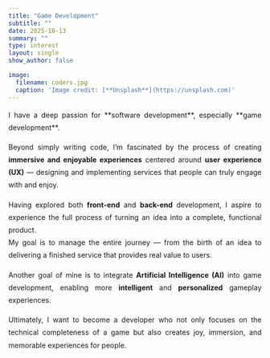```yaml
---
title: "Game Development"
subtitle: ""
date: 2025-10-13
summary: ""
type: interest
layout: single
show_author: false

image:
  filename: coders.jpg
  caption: 'Image credit: [**Unsplash**](https://unsplash.com)'
---
```


<div style="text-align: justify; text-justify: inter-word; line-height: 1.8; word-break: keep-all; hyphens: auto;">
I have a deep passion for **software development**, especially **game development**.

Beyond simply writing code, I’m fascinated by the process of creating **immersive and enjoyable experiences** centered around **user experience (UX)** — designing and implementing services that people can truly engage with and enjoy.

Having explored both **front-end** and **back-end** development, I aspire to experience the full process of turning an idea into a complete, functional product.  
My goal is to manage the entire journey — from the birth of an idea to delivering a finished service that provides real value to users.

Another goal of mine is to integrate **Artificial Intelligence (AI)** into game development, enabling more **intelligent** and **personalized** gameplay experiences.

Ultimately, I want to become a developer who not only focuses on the technical completeness of a game but also creates joy, immersion, and memorable experiences for people.
</div>